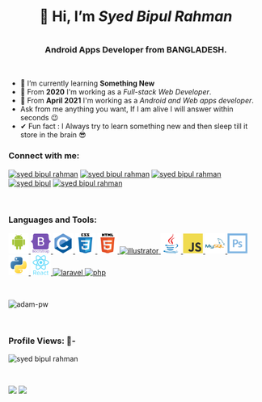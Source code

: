<h1 align="center"> 👋 Hi, I’m <i>Syed Bipul Rahman</i><h1>
<h3 align="center"> Android Apps Developer from BANGLADESH.</h3>
  <br>

- 🌱 I’m currently learning <b>Something New</b>
- 👀 From <b>2020</b> I'm working as a <i>Full-stack Web Developer</i>.
- 👀 From <b>April 2021</b> I'm working as a <i>Android and Web apps developer</i>.
- Ask from me anything you want, If I am alive I will answer within seconds 😉
- ✔ Fun fact : I Always try to learn something new and then sleep till it store in the brain 😎


<!---
Sb-Rahman/Sb-Rahman is a ✨ special ✨ repository because its `README.md` (this file) appears on your GitHub profile.
You can click the Preview link to take a look at your changes.
--->

<h3 align="left">Connect with me:</h3>
<p align="left">
  <a href="https://www.linkedin.com/in/syed-bipul-rahman/" target="blank"><img align="center"
      src="https://raw.githubusercontent.com/rahuldkjain/github-profile-readme-generator/master/src/images/icons/Social/linked-in-alt.svg"
      alt="syed bipul rahman" height="30" width="40" /></a>
  <a href="https://www.facebook.com/syed.bipul.rahman.1/" target="blank"><img align="center"
      src="https://raw.githubusercontent.com/rahuldkjain/github-profile-readme-generator/master/src/images/icons/Social/facebook.svg"
      alt="syed bipul rahman" height="30" width="40" /></a>
  <a href="https://www.instagram.com/syed_bipul/" target="blank"><img align="center"
      src="https://raw.githubusercontent.com/rahuldkjain/github-profile-readme-generator/master/src/images/icons/Social/instagram.svg"
      alt="syed bipul rahman" height="30" width="40" /></a>
  <a href="https://www.hackerrank.com/sb12cse" target="blank"><img align="center"
      src="https://raw.githubusercontent.com/rahuldkjain/github-profile-readme-generator/master/src/images/icons/Social/hackerrank.svg"
      alt="syed bipul" height="30" width="40" /></a>
 <a href="https://twitter.com/SbRahman14" target="blank"><img align="center"
      src="https://raw.githubusercontent.com/rahuldkjain/github-profile-readme-generator/master/src/images/icons/Social/twitter.svg"
      alt="syed bipul rahman" height="30" width="40" /></a>
</p>


<br>

<h3 align="left">Languages and Tools:</h3>
<p align="left"> <a href="https://developer.android.com" target="_blank" rel="noreferrer"> <img
      src="https://raw.githubusercontent.com/devicons/devicon/master/icons/android/android-original-wordmark.svg"
      alt="android" width="40" height="40" /> </a> <a href="https://getbootstrap.com" target="_blank" rel="noreferrer">
    <img src="https://raw.githubusercontent.com/devicons/devicon/master/icons/bootstrap/bootstrap-plain-wordmark.svg"
      alt="bootstrap" width="40" height="40" /> </a> <a href="https://www.cprogramming.com/" target="_blank"
    rel="noreferrer"> <img src="https://raw.githubusercontent.com/devicons/devicon/master/icons/c/c-original.svg"
      alt="c" width="40" height="40" /> </a> <a href="https://www.w3schools.com/css/" target="_blank"
    rel="noreferrer"> <img
      src="https://raw.githubusercontent.com/devicons/devicon/master/icons/css3/css3-original-wordmark.svg" alt="css3"
      width="40" height="40" /> </a> <a href="https://www.w3.org/html/" target="_blank" rel="noreferrer"> <img
      src="https://raw.githubusercontent.com/devicons/devicon/master/icons/html5/html5-original-wordmark.svg"
      alt="html5" width="40" height="40" /> </a> <a href="https://www.adobe.com/in/products/illustrator.html"
    target="_blank" rel="noreferrer"> <img
      src="https://www.vectorlogo.zone/logos/adobe_illustrator/adobe_illustrator-icon.svg" alt="illustrator" width="40"
      height="40" /> </a> <a href="https://www.java.com" target="_blank" rel="noreferrer"> <img
      src="https://raw.githubusercontent.com/devicons/devicon/master/icons/java/java-original.svg" alt="java" width="40"
      height="40" /> </a> <a href="https://developer.mozilla.org/en-US/docs/Web/JavaScript" target="_blank"
    rel="noreferrer"> <img
      src="https://raw.githubusercontent.com/devicons/devicon/master/icons/javascript/javascript-original.svg"
      alt="javascript" width="40" height="40" /> </a>  <a href="https://www.mysql.com/" target="_blank" rel="noreferrer"> <img
      src="https://raw.githubusercontent.com/devicons/devicon/master/icons/mysql/mysql-original-wordmark.svg"
      alt="mysql" width="40" height="40" /> </a> </a>  <a href="https://www.photoshop.com/en" target="_blank"
    rel="noreferrer"> <img
      src="https://raw.githubusercontent.com/devicons/devicon/master/icons/photoshop/photoshop-line.svg" alt="photoshop"
      width="40" height="40" /> </a> <a href="https://www.python.org" target="_blank" rel="noreferrer"> <img
      src="https://raw.githubusercontent.com/devicons/devicon/master/icons/python/python-original.svg" alt="python"
      width="40" height="40" /> </a> <a href="https://reactjs.org/" target="_blank" rel="noreferrer"> <img
      src="https://raw.githubusercontent.com/devicons/devicon/master/icons/react/react-original-wordmark.svg"
      alt="react" width="40" height="40" /> </a>
   <a href="https://www.laravel.com" target="_blank" rel="noreferrer"> <img
      src="https://user-images.githubusercontent.com/91535977/172392234-c93e98d8-cfee-4792-908c-14f05f5741ae.png" alt="laravel"
      width="40" height="40" /> </a><a href="https://www.php.net" target="_blank" rel="noreferrer"> <img
      src="https://user-images.githubusercontent.com/91535977/172393046-e0965cd7-1e3e-4bee-b5fc-e53ea0002b18.png" alt="php"
      width="40" height="40" /> </a></p>

<br>


<p><img align="center"
    src="https://github-readme-stats.vercel.app/api/top-langs?username=Sb-Rahman&show_icons=true&locale=en&bg_color=0d1117&text_color=ffffff&layout=compact"
    alt="adam-pw" 
    bg_color=#808080/></p>

<br>
<p align="right"> <h3>Profile Views: 🧐-</h3> <img src="https://komarev.com/ghpvc/?username=Sb-Rahman&label=Profile%20views&color=0e75b6&style=flat"
    alt="syed bipul rahman" /> 
</p>
<br>
<p align="left">
  <img width="48%" src="https://github-readme-stats.vercel.app/api?username=Sb-Rahman&show_icons=true&theme=chartreuse-dark&count_private=true&include_all_commits=true" /> 
  <img width="48%" src="https://github-readme-streak-stats.herokuapp.com/?user=Sb-Rahman&theme=chartreuse-dark" />
</p>

<br>


